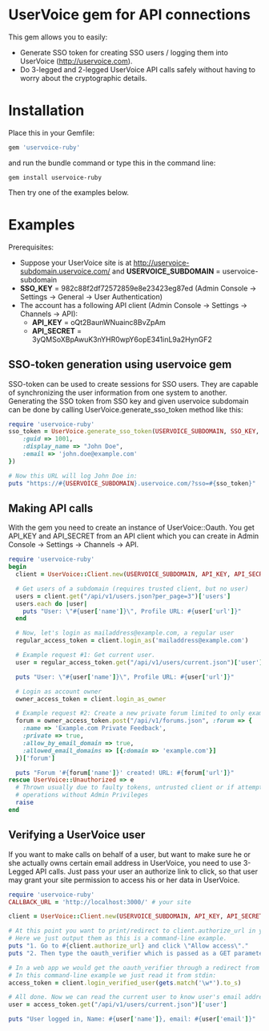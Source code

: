 UserVoice gem for API connections
=================================

This gem allows you to easily:
* Generate SSO token for creating SSO users / logging them into UserVoice (http://uservoice.com).
* Do 3-legged and 2-legged UserVoice API calls safely without having to worry about the cryptographic details.

Installation
============

Place this in your Gemfile:
```ruby
gem 'uservoice-ruby'
```
and run the bundle command or type this in the command line:

```
gem install uservoice-ruby
```

Then try one of the examples below.

Examples
========

Prerequisites:
* Suppose your UserVoice site is at http://uservoice-subdomain.uservoice.com/ and **USERVOICE\_SUBDOMAIN** = uservoice-subdomain
* **SSO\_KEY** = 982c88f2df72572859e8e23423eg87ed (Admin Console -> Settings -> General -> User Authentication)
* The account has a following API client (Admin Console -> Settings -> Channels -> API):
    * **API\_KEY** = oQt2BaunWNuainc8BvZpAm
    * **API\_SECRET** = 3yQMSoXBpAwuK3nYHR0wpY6opE341inL9a2HynGF2


SSO-token generation using uservoice gem
----------------------------------------

SSO-token can be used to create sessions for SSO users. They are capable of synchronizing the user information from one system to another.
Generating the SSO token from SSO key and given uservoice subdomain can be done by calling UserVoice.generate\_sso\_token method like this:

```ruby
require 'uservoice-ruby'
sso_token = UserVoice.generate_sso_token(USERVOICE_SUBDOMAIN, SSO_KEY, {
    :guid => 1001,
    :display_name => "John Doe",
    :email => 'john.doe@example.com'
})

# Now this URL will log John Doe in:
puts "https://#{USERVOICE_SUBDOMAIN}.uservoice.com/?sso=#{sso_token}"
```

Making API calls
----------------

With the gem you need to create an instance of UserVoice::Oauth. You get
API_KEY and API_SECRET from an API client which you can create in Admin Console
-> Settings -> Channels -> API.

```ruby
require 'uservoice-ruby'
begin
  client = UserVoice::Client.new(USERVOICE_SUBDOMAIN, API_KEY, API_SECRET)

  # Get users of a subdomain (requires trusted client, but no user)
  users = client.get("/api/v1/users.json?per_page=3")['users']
  users.each do |user|
    puts "User: \"#{user['name']}\", Profile URL: #{user['url']}"
  end

  # Now, let's login as mailaddress@example.com, a regular user
  regular_access_token = client.login_as('mailaddress@example.com')

  # Example request #1: Get current user.
  user = regular_access_token.get("/api/v1/users/current.json")['user']

  puts "User: \"#{user['name']}\", Profile URL: #{user['url']}"

  # Login as account owner
  owner_access_token = client.login_as_owner

  # Example request #2: Create a new private forum limited to only example.com email domain.
  forum = owner_access_token.post("/api/v1/forums.json", :forum => {
    :name => 'Example.com Private Feedback',
    :private => true,
    :allow_by_email_domain => true,
    :allowed_email_domains => [{:domain => 'example.com'}]
  })['forum']

  puts "Forum '#{forum['name']}' created! URL: #{forum['url']}"
rescue UserVoice::Unauthorized => e
  # Thrown usually due to faulty tokens, untrusted client or if attempting
  # operations without Admin Privileges
  raise
end
```

Verifying a UserVoice user
--------------------------

If you want to make calls on behalf of a user, but want to make sure he or she
actually owns certain email address in UserVoice, you need to use 3-Legged API
calls. Just pass your user an authorize link to click, so that user may grant
your site permission to access his or her data in UserVoice.

```ruby
require 'uservoice-ruby'
CALLBACK_URL = 'http://localhost:3000/' # your site

client = UserVoice::Client.new(USERVOICE_SUBDOMAIN, API_KEY, API_SECRET, :callback => CALLBACK_URL)

# At this point you want to print/redirect to client.authorize_url in your application.
# Here we just output them as this is a command-line example.
puts "1. Go to #{client.authorize_url} and click \"Allow access\"."
puts "2. Then type the oauth_verifier which is passed as a GET parameter to the callback URL:"

# In a web app we would get the oauth_verifier through a redirect from UserVoice (after a redirection back to CALLBACK_URL).
# In this command-line example we just read it from stdin:
access_token = client.login_verified_user(gets.match('\w*').to_s)

# All done. Now we can read the current user to know user's email address:
user = access_token.get("/api/v1/users/current.json")['user']

puts "User logged in, Name: #{user['name']}, email: #{user['email']}"
```

